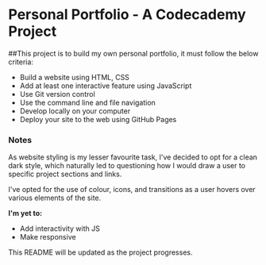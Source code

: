 # Personal Portfolio - A Codecademy Project

##This project is to build my own personal portfolio, it must follow the below criteria:

- Build a website using HTML, CSS
- Add at least one interactive feature using JavaScript
- Use Git version control
- Use the command line and file navigation
- Develop locally on your computer
- Deploy your site to the web using GitHub Pages

### Notes

As website styling is my lesser favourite task, I've decided to opt for a clean dark style, which naturally led to questioning how I would draw a user to specific project sections and links. 

I've opted for the use of colour, icons, and transitions as a user hovers over various elements of the site. 

**I'm yet to:**

- Add interactivity with JS
- Make responsive


This README will be updated as the project progresses. 